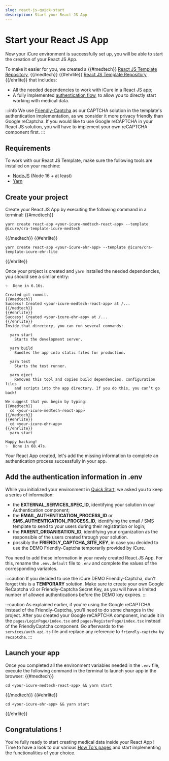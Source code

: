 ```yaml
---
slug: react-js-quick-start
description: Start your React JS App
---
```


# Start your React JS App
Now your iCure environment is successfully set up, you will be able to start the creation of your React JS App. 

To make it easier for you, we created a
{{#medtech}}
[React JS Template Repository](https://github.com/icure/icure-medical-device-react-js-boilerplate-app-template),
{{/medtech}}
{{#ehrlite}}
[React JS Template Repository](https://github.com/icure/icure-ehr-lite-react-js-boilerplate-app-template),
{{/ehrlite}}
that includes: 
- All the needed dependencies to work with iCure in a React JS app;
- A fully implemented [authentication flow](https://docs.icure.com/{{sdk}}/how-to/how-to-authenticate-a-user/how-to-authenticate-a-user), to allow you to directly start working with medical data. 

:::info
We use [Friendly-Captcha](https://friendlycaptcha.com/) as our CAPTCHA solution in the template's authentication implementation, as we consider it more privacy friendly than Google reCaptcha. If you would like to use Google reCAPTCHA in your React JS solution, you will have to implement your own reCAPTCHA component first. 
:::

## Requirements
To work with our React JS Template, make sure the following tools are installed on your machine: 
- [NodeJS](https://nodejs.org/en) (Node 16 + at least)
- [Yarn](https://yarnpkg.com/getting-started/install)

## Create your project
Create your React JS App by executing the following command in a terminal:
{{#medtech}}
```
yarn create react-app <your-icure-medtech-react-app> --template @icure/cra-template-icure-medtech
```
{{/medtech}}
{{#ehrlite}}
```
yarn create react-app <your-icure-ehr-app> --template @icure/cra-template-icure-ehr-lite
```
{{/ehrlite}}

Once your project is created and `yarn` installed the needed dependencies, you should see a similar entry: 
```
✨  Done in 6.16s.

Created git commit.
{{#medtech}}
Success! Created <your-icure-medtech-react-app> at /...
{{/medtech}}
{{#ehrlite}}
Success! Created <your-icure-ehr-app> at /...
{{/ehrlite}}
Inside that directory, you can run several commands:

  yarn start
    Starts the development server.

  yarn build
    Bundles the app into static files for production.

  yarn test
    Starts the test runner.

  yarn eject
    Removes this tool and copies build dependencies, configuration files
    and scripts into the app directory. If you do this, you can’t go back!

We suggest that you begin by typing:
{{#medtech}}
  cd <your-icure-medtech-react-app>
{{/medtech}}
{{#ehrlite}}
  cd <your-icure-ehr-app>
{{/ehrlite}}
  yarn start

Happy hacking!
✨  Done in 68.47s.
```

Your React App created, let's add the missing information to complete an authentication process successfully in your app. 

## Add the authentication information in .env
While you initialized your environment in [Quick Start](./index.md), we asked you to keep a series of information: 
- the **EXTERNAL_SERVICES_SPEC_ID**, identifying your solution in our Authentication component; 
- the **EMAIL_AUTHENTICATION_PROCESS_ID** or **SMS_AUTHENTICATION_PROCESS_ID**, identifying the email / SMS template to send to your users during their registration or login;
- the **PARENT_ORGANISATION_ID**, identifying your organization as the responsible of the users created through your solution.
- possibly the **FRIENDLY_CAPTCHA_SITE_KEY**, in case you decided to use the DEMO Friendly-Captcha temporarily provided by iCure. 

You need to add these information in your newly created React.JS App. 
For this, rename the `.env.default` file to `.env` and complete the values of the corresponding variables.

:::caution
If you decided to use the iCure DEMO Friendly-Captcha, don't forget this is a **TEMPORARY** solution. Make sure to create your own Google ReCaptcha v3 or Friendly-Captcha Secret Key, as you will have a limited number of allowed authentications before the DEMO key expires. 
:::

:::caution
As explained earlier, if you're using the Google reCAPTCHA instead of the Friendly-Captcha, you'll need to do some changes in the project. 
After you created your Google reCAPTCHA component, include it in the `pages/LoginPage/index.tsx` and `pages/RegisterPage/index.tsx` instead of the FriendlyCaptcha component. Go afterwards to the `services/auth.api.ts` file and replace any reference to `friendly-captcha` by `recaptcha`. 
:::


## Launch your app
Once you completed all the environment variables needed in the `.env` file, execute the following command in the terminal to launch your app in the browser:
{{#medtech}}
```
cd <your-icure-medtech-react-app> && yarn start
```
{{/medtech}}
{{#ehrlite}}
```
cd <your-icure-ehr-app> && yarn start
```
{{/ehrlite}}

## Congratulations !
You're fully ready to start creating medical data inside your React App ! Time to have a look to our various [How To's pages](../how-to/index) and start implementing the functionalities of your choice. 
